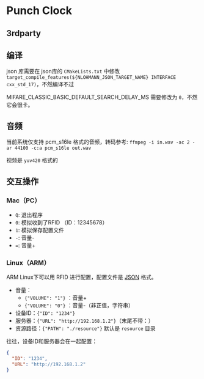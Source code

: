 # Punch Clock

## 3rdparty

## 编译

json 库需要在 json库的 `CMakeLists.txt` 中修改 `target_compile_features(${NLOHMANN_JSON_TARGET_NAME} INTERFACE cxx_std_17)`，不然编译不过

MIFARE_CLASSIC_BASIC_DEFAULT_SEARCH_DELAY_MS 需要修改为 `0`，不然它会很卡。

## 音频

当前系统仅支持 pcm_s16le 格式的音频，转码参考: `ffmpeg -i in.wav -ac 2 -ar 44100 -c:a pcm_s16le out.wav`

视频是 `yuv420` 格式的

## 交互操作

### Mac（PC）

- `Q`: 退出程序
- `0`: 模拟收到了RFID （ID：12345678）
- `1`: 模拟保存配置文件
- `-`: 音量-
- `=`: 音量+

### Linux（ARM）

ARM Linux下可以用 RFID 进行配置，配置文件是 [JSON](https://www.json.org/json-en.html) 格式。

- 音量：
    - `{"VOLUME": "1"}` ：音量+
    - `{"VOLUME": "0"}` ：音量-（非正值，字符串）
- 设备ID：`{"ID": "1234"}`
- 服务器：`{"URL": "http://192.168.1.2"}`（末尾不带：）
- 资源路径：`{"PATH": "./resource"}` 默认是 `resource` 目录

往往，设备ID和服务器会在一起配置：
```json
{
  "ID": "1234",
  "URL": "http://192.168.1.2"
}
```